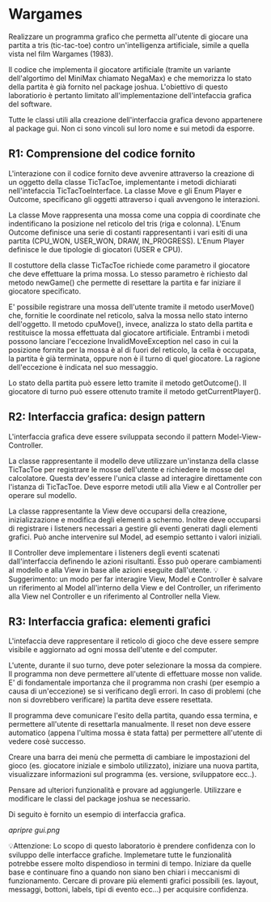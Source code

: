 # Wargames

Realizzare un programma grafico che permetta all'utente di giocare una partita a tris (tic-tac-toe) contro un'intelligenza artificiale, simile a quella vista nel film Wargames (1983). 

Il codice che implementa il giocatore artificiale (tramite un variante dell'algortimo del MiniMax chiamato NegaMax) e che memorizza lo stato della partita è già fornito nel package joshua. L'obiettivo di questo laboratiorio è pertanto limitato all'implementazione dell'intefaccia grafica del software. 

Tutte le classi utili alla creazione dell'interfaccia grafica devono appartenere al package gui. Non ci sono vincoli sul loro nome e sui metodi da esporre. 

## R1: Comprensione del codice fornito

L'interazione con il codice fornito deve avvenire attraverso la creazione di un oggetto della classe TicTacToe, implementante i metodi dichiarati nell'intefaccia TicTacToeInterface. La classe Move e gli Enum Player e Outcome, specificano gli oggetti attraverso i quali avvengono le interazioni. 

La classe Move rappresenta una mossa come una coppia di coordinate che indentificano la posizione nel reticolo del tris (riga e colonna). L'Enum Outcome definisce una serie di costanti rappresentanti i vari esiti di una partita (CPU_WON, USER_WON, DRAW, IN_PROGRESS). L'Enum Player definisce le due tipologie di giocatori (USER e CPU). 

Il costuttore della classe TicTacToe richiede come parametro il giocatore che deve effettuare la prima mossa. Lo stesso parametro è richiesto dal metodo newGame() che permette di resettare la partita e far iniziare il giocatore specificato. 

E' possibile registrare una mossa dell'utente tramite il metodo userMove() che, fornitie le coordinate nel reticolo, salva la mossa nello stato interno dell'oggetto. Il metodo cpuMove(), invece, analizza lo stato della partita e restituisce la mossa effettuata dal giocatore artificiale. Entrambi i metodi possono lanciare l'eccezione InvalidMoveException nel caso in cui la posizione fornita per la mossa è al di fuori del reticolo, la cella è occupata, la partita è già terminata, oppure non è il turno di quel giocatore. La ragione dell'eccezione è indicata nel suo messaggio. 

Lo stato della partita può essere letto tramite il metodo getOutcome(). Il giocatore di turno può essere ottenuto tramite il metodo getCurrentPlayer(). 

## R2: Interfaccia grafica: design pattern

L'interfaccia grafica deve essere sviluppata secondo il pattern Model-View-Controller. 

La classe rappresentante il modello deve utilizzare un'instanza della classe TicTacToe per registrare le mosse dell'utente e richiedere le mosse del calcolatore. Questa dev'essere l'unica classe ad interagire direttamente con l'istanza di TicTacToe. Deve esporre metodi utili alla View e al Controller per operare sul modello. 

La classe rappresentante la View deve occuparsi della creazione, inizializzazione e modifica degli elementi a schermo. Inoltre deve occuparsi di registrare i listeners necessari a gestire gli eventi generati dagli elementi grafici. Può anche intervenire sul Model, ad esempio settanto i valori iniziali. 

Il Controller deve implementare i listeners degli eventi scatenati dall'interfaccia definendo le azioni risultanti. Esso può operare cambiamenti al modello e alla View in base alle azioni eseguite dall'utente. 
💡Suggerimento: un modo per far interagire View, Model e Controller è salvare un riferimento al Model all'interno della View e del Controller, un riferimento alla View nel Controller e un riferimento al Controller nella View. 

## R3: Interfaccia grafica: elementi grafici

L'intefaccia deve rappresentare il reticolo di gioco che deve essere sempre visibile e aggiornato ad ogni mossa dell'utente e del computer. 

L'utente, durante il suo turno, deve poter selezionare la mossa da compiere. Il programma non deve permettere all'utente di effettuare mosse non valide. E' di fondamentale importanza che il programma non crashi (per esempio a causa di un'eccezione) se si verificano degli errori. In caso di problemi (che non si dovrebbero verificare) la partita deve essere resettata. 

Il programma deve comunicare l'esito della partita, quando essa termina, e permettere all'utente di resettarla manualmente. Il reset non deve essere automatico (appena l'ultima mossa è stata fatta) per permettere all'utente di vedere cosè successo. 

Creare una barra dei menù che permetta di cambiare le impostazioni del gioco (es. giocatore iniziale e simbolo utilizzato), iniziare una nuova partita, visualizzare informazioni sul programma (es. versione, sviluppatore ecc..). 

Pensare ad ulteriori funzionalità e provare ad aggiungerle. Utilizzare e modificare le classi del package joshua se necessario. 

Di seguito è fornito un esempio di interfaccia grafica. 

*apripre gui.png*

💡Attenzione: Lo scopo di questo laboratorio è prendere confidenza con lo sviluppo delle interfacce grafiche. Implemetare tutte le funzionalità potrebbe essere molto dispendioso in termini di tempo. Iniziare da quelle base e continuare fino a quando non siano ben chiari i meccanismi di funzionamento. Cercare di provare più elementi grafici possibili (es. layout, messaggi, bottoni, labels, tipi di evento ecc...) per acquisire confidenza. 
